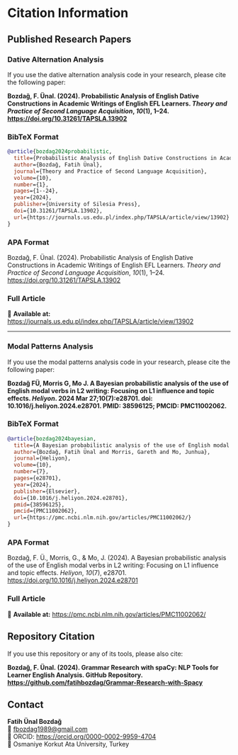 # Citation Information

## Published Research Papers

### Dative Alternation Analysis

If you use the dative alternation analysis code in your research, please cite the following paper:

**Bozdağ, F. Ünal. (2024). Probabilistic Analysis of English Dative Constructions in Academic Writings of English EFL Learners. *Theory and Practice of Second Language Acquisition*, *10*(1), 1–24. https://doi.org/10.31261/TAPSLA.13902**

### BibTeX Format
```bibtex
@article{bozdag2024probabilistic,
  title={Probabilistic Analysis of English Dative Constructions in Academic Writings of English EFL Learners},
  author={Bozdağ, Fatih Ünal},
  journal={Theory and Practice of Second Language Acquisition},
  volume={10},
  number={1},
  pages={1--24},
  year={2024},
  publisher={University of Silesia Press},
  doi={10.31261/TAPSLA.13902},
  url={https://journals.us.edu.pl/index.php/TAPSLA/article/view/13902}
}
```

### APA Format
Bozdağ, F. Ünal. (2024). Probabilistic Analysis of English Dative Constructions in Academic Writings of English EFL Learners. *Theory and Practice of Second Language Acquisition*, *10*(1), 1–24. https://doi.org/10.31261/TAPSLA.13902

### Full Article
📖 **Available at:** https://journals.us.edu.pl/index.php/TAPSLA/article/view/13902

---

### Modal Patterns Analysis

If you use the modal patterns analysis code in your research, please cite the following paper:

**Bozdağ FÜ, Morris G, Mo J. A Bayesian probabilistic analysis of the use of English modal verbs in L2 writing: Focusing on L1 influence and topic effects. *Heliyon*. 2024 Mar 27;10(7):e28701. doi: 10.1016/j.heliyon.2024.e28701. PMID: 38596125; PMCID: PMC11002062.**

### BibTeX Format
```bibtex
@article{bozdag2024bayesian,
  title={A Bayesian probabilistic analysis of the use of English modal verbs in L2 writing: Focusing on L1 influence and topic effects},
  author={Bozdağ, Fatih Ünal and Morris, Gareth and Mo, Junhua},
  journal={Heliyon},
  volume={10},
  number={7},
  pages={e28701},
  year={2024},
  publisher={Elsevier},
  doi={10.1016/j.heliyon.2024.e28701},
  pmid={38596125},
  pmcid={PMC11002062},
  url={https://pmc.ncbi.nlm.nih.gov/articles/PMC11002062/}
}
```

### APA Format
Bozdağ, F. Ü., Morris, G., & Mo, J. (2024). A Bayesian probabilistic analysis of the use of English modal verbs in L2 writing: Focusing on L1 influence and topic effects. *Heliyon*, *10*(7), e28701. https://doi.org/10.1016/j.heliyon.2024.e28701

### Full Article
📖 **Available at:** https://pmc.ncbi.nlm.nih.gov/articles/PMC11002062/

## Repository Citation

If you use this repository or any of its tools, please also cite:

**Bozdağ, F. Ünal. (2024). Grammar Research with spaCy: NLP Tools for Learner English Analysis. GitHub Repository. https://github.com/fatihbozdag/Grammar-Research-with-Spacy**

## Contact
**Fatih Ünal Bozdağ**  
📧 fbozdag1989@gmail.com  
🔗 ORCID: https://orcid.org/0000-0002-9959-4704  
🏫 Osmaniye Korkut Ata University, Turkey
